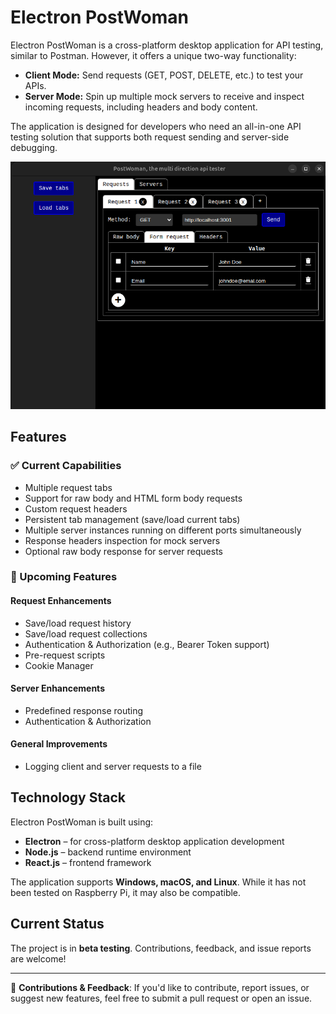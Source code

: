 # Electron PostWoman

Electron PostWoman is a cross-platform desktop application for API testing, similar to Postman. However, it offers a unique two-way functionality:  
- **Client Mode:** Send requests (GET, POST, DELETE, etc.) to test your APIs.  
- **Server Mode:** Spin up multiple mock servers to receive and inspect incoming requests, including headers and body content.

The application is designed for developers who need an all-in-one API testing solution that supports both request sending and server-side debugging.

![Screenshot 1](screenshot.png)

## Features  

### ✅ Current Capabilities  
- Multiple request tabs  
- Support for raw body and HTML form body requests  
- Custom request headers  
- Persistent tab management (save/load current tabs)  
- Multiple server instances running on different ports simultaneously  
- Response headers inspection for mock servers  
- Optional raw body response for server requests  

### 🚀 Upcoming Features  

#### **Request Enhancements**  
- Save/load request history  
- Save/load request collections  
- Authentication & Authorization (e.g., Bearer Token support)  
- Pre-request scripts  
- Cookie Manager  

#### **Server Enhancements**  
- Predefined response routing  
- Authentication & Authorization  

#### **General Improvements**  
- Logging client and server requests to a file  

## Technology Stack  

Electron PostWoman is built using:  
- **Electron** – for cross-platform desktop application development  
- **Node.js** – backend runtime environment  
- **React.js** – frontend framework  

The application supports **Windows, macOS, and Linux**. While it has not been tested on Raspberry Pi, it may also be compatible.

## Current Status  

The project is in **beta testing**. Contributions, feedback, and issue reports are welcome!  

---
🔧 **Contributions & Feedback**: If you'd like to contribute, report issues, or suggest new features, feel free to submit a pull request or open an issue.  